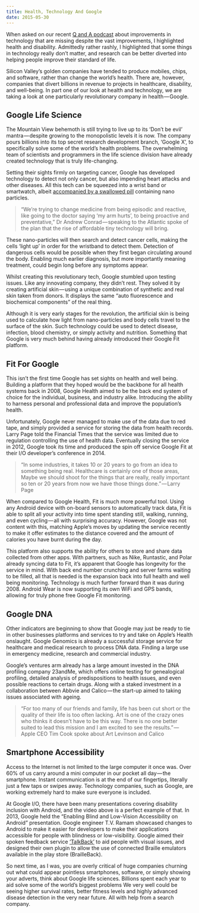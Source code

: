 ```yaml
---
title: Health, Technology And Google
date: 2015-05-30
---
```

When asked on our recent [Q and A podcast][1] about improvements in technology that are missing despite the vast improvements, I highlighted health and disability. Admittedly rather rashly, I highlighted that some things in technology really don’t matter, and research can be better diverted into helping people improve their standard of life.

Silicon Valley’s golden companies have tended to produce mobiles, chips, and software, rather than change the world’s health. There are, however, companies that divert billions in revenue to projects in healthcare, disability, and well-being. In part one of our look at health and technology, we are taking a look at one particularly revolutionary company in health — Google.

## Google Life Science
The Mountain View behemoth is still trying to live up to its ‘Don’t be evil’ mantra — despite growing to the monopolistic levels it is now. The company pours billions into its top secret research development branch, ‘Google X’, to specifically solve some of the world’s health problems. The overwhelming team of scientists and programmers in the life science division have already created technology that is truly life-changing.

Setting their sights firmly on targeting cancer, Google has developed technology to detect not only cancer, but also impending heart attacks and other diseases. All this tech can be squeezed into a wrist band or smartwatch, albeit [accompanied by a swallowed pill][2] containing nano particles.

> “We’re trying to change medicine from being episodic and reactive, like going to the doctor saying ‘my arm hurts’, to being proactive and preventative,” Dr Andrew Conrad — speaking to the Atlantic spoke of the plan that the rise of affordable tiny technology will bring.

These nano-particles will then search and detect cancer cells, making the cells ‘light up’ in order for the wristband to detect them. Detection of dangerous cells would be possible when they first began circulating around the body. Enabling much earlier diagnosis, but more importantly meaning treatment, could begin long before any symptoms appear.

Whilst creating this revolutionary tech, Google stumbled upon testing issues. Like any innovating company, they didn’t rest. They solved it by creating artificial skin — using a unique combination of synthetic and real skin taken from donors. It displays the same “auto fluorescence and biochemical components” of the real thing.

Although it is very early stages for the revolution, the artificial skin is being used to calculate how light from nano-particles and body cells travel to the surface of the skin. Such technology could be used to detect disease, infection, blood chemistry, or simply activity and nutrition. Something that Google is very much behind having already introduced their Google Fit platform.

## Fit For Google
This isn’t the first time Google has set sights on health and well being. Building a platform that they hoped would be the backbone for all health systems back in 2008, Google Health aimed to be the back end system of choice for the individual, business, and industry alike. Introducing the ability to harness personal and professional data and improve the population’s health.

Unfortunately, Google never managed to make use of the data due to red tape, and simply provided a service for storing the data from health records. Larry Page told the Financial Times that the service was limited due to regulation controlling the use of health data. Eventually closing the service in 2012, Google took its time and produced the spin off service Google Fit at their I/O developer’s conference in 2014.

> “In some industries, it takes 10 or 20 years to go from an idea to something being real. Healthcare is certainly one of those areas, Maybe we should shoot for the things that are really, really important so ten or 20 years from now we have those things done.” — Larry Page

When compared to Google Health, Fit is much more powerful tool. Using any Android device with on-board sensors to automatically track data, Fit is able to split all your activity into time spent standing still, walking, running, and even cycling — all with surprising accuracy. However, Google was not content with this, matching Apple’s moves by updating the service recently to make it offer estimates to the distance covered and the amount of calories you have burnt during the day.

This platform also supports the ability for others to store and share data collected from other apps. With partners, such as Nike, Runtastic, and Polar already syncing data to Fit, it’s apparent that Google has longevity for the service in mind.
With back end number crunching and server farms waiting to be filled, all that is needed is the expansion back into full health and well being monitoring. Technology is much further forward than it was during 2008. Android Wear is now supporting its own WiFi and GPS bands, allowing for truly phone free Google Fit monitoring.

## Google DNA
Other indicators are beginning to show that Google may just be ready to tie in other businesses platforms and services to try and take on Apple’s Health onslaught. Google Genomics is already a successful storage service for healthcare and medical research to process DNA data. Finding a large use in emergency medicine, research and commercial industry.

Google’s ventures arm already has a large amount invested in the DNA profiling company 23andMe, which offers online testing for genealogical profiling, detailed analysis of predispositions to health issues, and even possible reactions to certain drugs. Along with a staked investment in a collaboration between Abbvie and Calico — the start-up aimed to taking issues associated with ageing.

> “For too many of our friends and family, life has been cut short or the quality of their life is too often lacking. Art is one of the crazy ones who thinks it doesn’t have to be this way. There is no one better suited to lead this mission and I am excited to see the results.” — Apple CEO Tim Cook spoke about Art Levinson and Calico

## Smartphone Accessibility
Access to the Internet is not limited to the large computer it once was. Over 60% of us carry around a mini computer in our pocket all day — the smartphone. Instant communication is at the end of our fingertips, literally just a few taps or swipes away. Technology companies, such as Google, are working extremely hard to make sure everyone is included.

At Google I/O, there have been many presentations covering disability inclusion with Android, and the video above is a perfect example of that. In 2013, Google held the “Enabling Blind and Low-Vision Accessibility on Android” presentation. Google engineer T.V. Ramam showcased changes to Android to make it easier for developers to make their applications accessible for people with blindness or low-visibility. Google aimed their spoken feedback service [‘TalkBack’][3] to aid people with visual issues, and designed their own plugin to allow the use of connected Braille emulators available in the play store (BrailleBack).

So next time, as I was, you are overly critical of huge companies churning out what could appear pointless smartphones, software, or simply showing your adverts, think about Google life sciences. Billions spent each year to aid solve some of the world’s biggest problems We very well could be seeing higher survival rates, better fitness levels and highly advanced disease detection in the very near future.
All with help from a search company.

[1]:	https://www.youtube.com/watch?v=JxoQJ6uHRTY "Q and A podcast"
[2]:	http://en.wikipedia.org/wiki/Nanoparticle "swallowed pill containing nano particles"
[3]:	https://support.google.com/accessibility/android/answer/6007100?hl=en-GB "‘TalkBack’"
